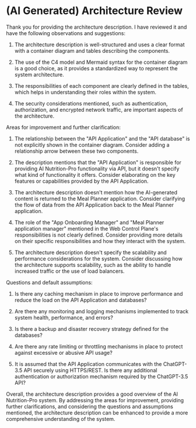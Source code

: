 # (AI Generated) Architecture Review

Thank you for providing the architecture description. I have reviewed it and have the following observations and suggestions:

1. The architecture description is well-structured and uses a clear format with a container diagram and tables describing the components.

2. The use of the C4 model and Mermaid syntax for the container diagram is a good choice, as it provides a standardized way to represent the system architecture.

3. The responsibilities of each component are clearly defined in the tables, which helps in understanding their roles within the system.

4. The security considerations mentioned, such as authentication, authorization, and encrypted network traffic, are important aspects of the architecture.

Areas for improvement and further clarification:

1. The relationship between the "API Application" and the "API database" is not explicitly shown in the container diagram. Consider adding a relationship arrow between these two components.

2. The description mentions that the "API Application" is responsible for providing AI Nutrition-Pro functionality via API, but it doesn't specify what kind of functionality it offers. Consider elaborating on the key features or capabilities provided by the API Application.

3. The architecture description doesn't mention how the AI-generated content is returned to the Meal Planner application. Consider clarifying the flow of data from the API Application back to the Meal Planner application.

4. The role of the "App Onboarding Manager" and "Meal Planner application manager" mentioned in the Web Control Plane's responsibilities is not clearly defined. Consider providing more details on their specific responsibilities and how they interact with the system.

5. The architecture description doesn't specify the scalability and performance considerations for the system. Consider discussing how the architecture supports scalability, such as the ability to handle increased traffic or the use of load balancers.

Questions and default assumptions:

1. Is there any caching mechanism in place to improve performance and reduce the load on the API Application and databases?

2. Are there any monitoring and logging mechanisms implemented to track system health, performance, and errors?

3. Is there a backup and disaster recovery strategy defined for the databases?

4. Are there any rate limiting or throttling mechanisms in place to protect against excessive or abusive API usage?

5. It is assumed that the API Application communicates with the ChatGPT-3.5 API securely using HTTPS/REST. Is there any additional authentication or authorization mechanism required by the ChatGPT-3.5 API?

Overall, the architecture description provides a good overview of the AI Nutrition-Pro system. By addressing the areas for improvement, providing further clarifications, and considering the questions and assumptions mentioned, the architecture description can be enhanced to provide a more comprehensive understanding of the system.